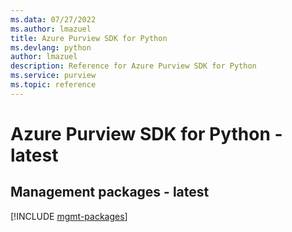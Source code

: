 ```yaml
---
ms.data: 07/27/2022
ms.author: lmazuel
title: Azure Purview SDK for Python
ms.devlang: python
author: lmazuel
description: Reference for Azure Purview SDK for Python
ms.service: purview
ms.topic: reference
---
```

# Azure Purview SDK for Python - latest

## Management packages - latest
[!INCLUDE [mgmt-packages](purview-mgmt-index.md)]
